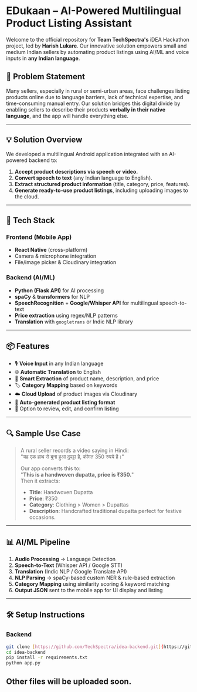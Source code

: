 # EDukaan – AI-Powered Multilingual Product Listing Assistant

Welcome to the official repository for **Team TechSpectra's** iDEA Hackathon project, led by **Harish Lukare**. Our innovative solution empowers small and medium Indian sellers by automating product listings using AI/ML and voice inputs in **any Indian language**.

## 🚀 Problem Statement

Many sellers, especially in rural or semi-urban areas, face challenges listing products online due to language barriers, lack of technical expertise, and time-consuming manual entry. Our solution bridges this digital divide by enabling sellers to describe their products **verbally in their native language**, and the app will handle everything else.

---

## 💡 Solution Overview

We developed a multilingual Android application integrated with an AI-powered backend to:
1. **Accept product descriptions via speech or video.**
2. **Convert speech to text** (any Indian language to English).
3. **Extract structured product information** (title, category, price, features).
4. **Generate ready-to-use product listings**, including uploading images to the cloud.

---

## 🧠 Tech Stack

### Frontend (Mobile App)
- **React Native** (cross-platform)
- Camera & microphone integration
- File/image picker & Cloudinary integration

### Backend (AI/ML)
- **Python (Flask API)** for AI processing
- **spaCy** & **transformers** for NLP
- **SpeechRecognition** + **Google/Whisper API** for multilingual speech-to-text
- **Price extraction** using regex/NLP patterns
- **Translation** with `googletrans` or Indic NLP library

---

## 📦 Features

- 🎙️ **Voice Input** in any Indian language  
- 🌐 **Automatic Translation** to English  
- 🧾 **Smart Extraction** of product name, description, and price  
- 🏷️ **Category Mapping** based on keywords  
- ☁️ **Cloud Upload** of product images via Cloudinary  
- 📃 **Auto-generated product listing format**  
- 🔁 Option to review, edit, and confirm listing

---

## 🔍 Sample Use Case

> A rural seller records a video saying in Hindi:  
> "यह एक हाथ से बुना हुआ दुपट्टा है, कीमत 350 रुपये है।"  
>  
> Our app converts this to:  
> "**This is a handwoven dupatta, price is ₹350.**"  
> Then it extracts:
> - **Title**: Handwoven Dupatta  
> - **Price**: ₹350  
> - **Category**: Clothing > Women > Dupattas  
> - **Description**: Handcrafted traditional dupatta perfect for festive occasions.

---

## 📊 AI/ML Pipeline

1. **Audio Processing** → Language Detection  
2. **Speech-to-Text** (Whisper API / Google STT)  
3. **Translation** (Indic NLP / Google Translate API)  
4. **NLP Parsing** → spaCy-based custom NER & rule-based extraction  
5. **Category Mapping** using similarity scoring & keyword matching  
6. **Output JSON** sent to the mobile app for UI display and listing

---

## 🛠️ Setup Instructions

### Backend
```bash
git clone [https://github.com/TechSpectra/idea-backend.git](https://github.com/hlukare/EDukaan-a-Customer-Seller-Application.git)
cd idea-backend
pip install -r requirements.txt
python app.py
```

## Other files will be uploaded soon.

